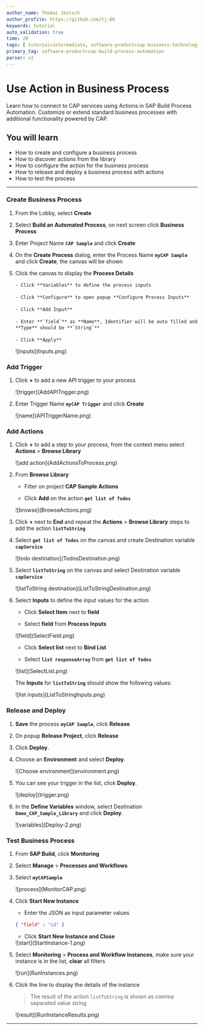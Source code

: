 ```yaml
---
author_name: Thomas Jentsch
author_profile: https://github.com/tj-66
keywords: tutorial
auto_validation: true
time: 20
tags: [ tutorial>intermediate, software-product>sap-business-technology-platform, software-product-function>sap-cloud-application-programming-model]
primary_tag: software-product>sap-build-process-automation
parser: v2
---
```


# Use Action in Business Process
<!-- description --> Learn how to connect to CAP services using Actions in SAP Build Process Automation. Customize or extend standard business processes with additional functionality powered by CAP.

## You will learn
  - How to create and configure a business process
  - How to discover actions from the library
  - How to configure the action for the business process
  - How to release and deploy a business process with actions
  - How to test the process
  

---
### Create Business Process

1. From the Lobby, select **Create**

2. Select **Build an Automated Process**, on next screen click **Business Process**

3. Enter Project Name **`CAP Sample`** and click **Create**

4. On the **Create Process** dialog, enter the Process Name **`myCAP Sample`** and click **Create**, the canvas will be shown

6. Click the canvas to display the **Process Details**

       - Click **Variables** to define the process inputs

       - Click **Configure** to open popup **Configure Process Inputs** 
  
       - Click **Add Input**

       - Enter **`field`** as **Name**, Identifier will be auto filled and **Type** should be **`String`**

       - Click **Apply**

    <!-- border -->![inputs](Inputs.png)

### Add Trigger

1. Click **+** to add a new API trigger to your process

    <!-- border -->![trigger](AddAPITrigger.png)

2. Enter Trigger Name **`myCAP Trigger`** and click **Create**

    <!-- border -->![name](APITriggerName.png)

### Add Actions

1. Click **+** to add a step to your process, from the context menu select **Actions** > **Browse Library**

    <!-- border -->![add action](AddActionsToProcess.png)

2. From **Browse Library**
   
    - Filter on project **CAP Sample Actions** 
  
    - Click **Add** on the action **`get list of Todos`** 
  
    <!-- border -->![browse](BrowseActions.png)

3. Click **+** next to **End** and repeat the **Actions** > **Browse Library** steps to add the action **`listToString`**

4.  Select **`get list of Todos`** on the canvas and create Destination variable **`capService`**
   
    <!-- border -->![todo destination](TodosDestination.png)
   
5. Select **`listToString`** on the canvas and select Destination variable **`capService`**
   
    <!-- border -->![listToString destination](ListToStringDestination.png)

6. Select **Inputs** to define the input values for the action

    - Click **Select Item** next to **field**

    -  Select **field** from **Process Inputs**
  
    <!-- border -->![field](SelectField.png)

    - Click **Select list** next to **Bind List**

    -  Select **`list responseArray`** from **`get list of Todos`**
  
    <!-- border -->![list](SelectList.png)

    The **Inputs** for **`listToString`** should show the following values:

    <!-- border -->![list inputs](ListToStringInputs.png)


### Release and Deploy

1. **Save** the process **`myCAP Sample`**, click **Release**

2. On popup **Release Project**, click **Release**
    
3. Click **Deploy**.
   
4. Choose an **Environment** and select **Deploy**.
     
    <!-- border -->![Choose environment](environment.png)

5. You can see your trigger in the list, click **Deploy**.

    <!-- border -->![deploy](trigger.png)

6. In the **Define Variables** window, select Destination **`Demo_CAP_Sample_Library`** and click **Deploy**.

    <!-- border -->![variables](Deploy-2.png)


### Test Business Process

1. From **SAP Build**, click **Monitoring**

2. Select **Manage** > **Processes and Workflows**
   
3. Select **`myCAPSample`**

    <!-- border -->![process](MonitorCAP.png)

4. Click **Start New Instance** 
   
    - Enter the JSON as input parameter values
    ```JSON
    { "field" : "id" }    
    ```

    - Click **Start New Instance and Close**

    <!-- border -->![start](StartInstance-1.png)

5. Select **Monitoring** > **Process and Workflow Instances**, make sure your instance is in the list, **clear** all filters

    <!-- border -->![run](RunInstances.png)

6. Click the line to display the details of the instance

    >The result of the action `listToString` is shown as comma separated value string    

    <!-- border -->![result](RunInstanceResults.png)

---


